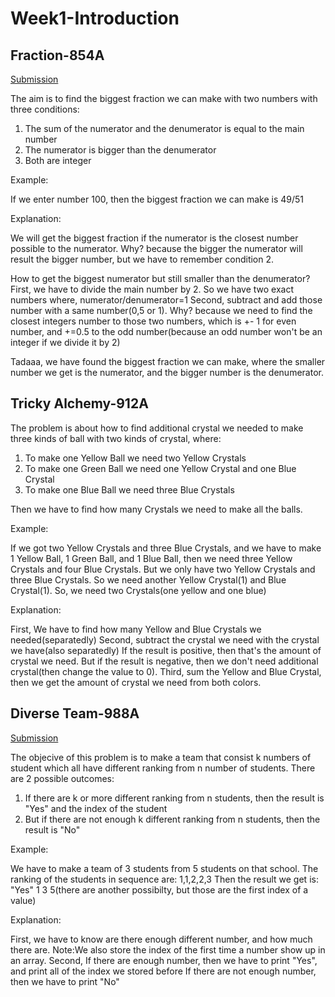 # Week1-Introduction

## Fraction-854A

[Submission](https://codeforces.com/contest/854/submission/46125934)

The aim is to find the biggest fraction we can make with two numbers with three conditions:
  1. The sum of the numerator and the denumerator is equal to the main number
  2. The numerator is bigger than the denumerator
  3. Both are integer
 
Example:

If we enter number 100, then the biggest fraction we can make is 49/51
 
Explanation:

We will get the biggest fraction if the numerator is the closest number possible to the numerator.
Why? because the bigger the numerator will result the bigger number, but we have to remember condition 2.

How to get the biggest numerator but still smaller than the denumerator?
First, we have to divide the main number by 2. So we have two exact numbers where, numerator/denumerator=1
Second, subtract and add those number with a same number(0,5 or 1).
  Why? because we need to find the closest integers number to those two numbers, which is +- 1 for even number, and +=0.5 to the odd      number(because an odd number won't be an integer if we divide it by 2)

Tadaaa, we have found the biggest fraction we can make, where the smaller number we get is the numerator,
and the bigger number is the denumerator.

## Tricky Alchemy-912A

The problem is about how to find additional crystal we needed to make three kinds of ball with two kinds of crystal, where:
  1. To make one Yellow Ball we need two Yellow Crystals
  2. To make one Green Ball we need one Yellow Crystal and one Blue Crystal
  3. To make one Blue Ball we need three Blue Crystals
  
Then we have to find how many Crystals we need to make all the balls.
  
Example:

If we got two Yellow Crystals and three Blue Crystals, and we have to make 1 Yellow Ball, 1 Green Ball, and 1 Blue Ball, then we need three Yellow Crystals and four Blue Crystals. But we only have two Yellow Crystals and three Blue Crystals. So we need another Yellow Crystal(1) and Blue Crystal(1). So, we need two Crystals(one yellow and one blue)

Explanation:

First, We have to find how many Yellow and Blue Crystals we needed(separatedly)
Second, subtract the crystal we need with the crystal we have(also separatedly)
  If the result is positive, then that's the amount of crystal we need.
  But if the result is negative, then we don't need additional crystal(then change the value to 0).
Third, sum the Yellow and Blue Crystal, then we get the amount of crystal we need from both colors.

## Diverse Team-988A

[Submission](https://codeforces.com/contest/988/submission/46125986)

The objecive of this problem is to make a team that consist k numbers of student which all have different ranking from n number of students. There are 2 possible outcomes:
  1. If there are k or more different ranking from n students, then the result is "Yes" and the index of the student
  2. But if there are not enough k different ranking from n students, then the result is "No" 

Example:

We have to make a team of 3 students from 5 students on that school.
The ranking of the students in sequence are: 1,1,2,2,3
Then the result we get is: "Yes" 1 3 5(there are another possibilty, but those are the first index of a value)

Explanation:

First, we have to know are there enough different number, and how much there are.
  Note:We also store the index of the first time a number show up in an array.
Second,
  If there are enough number, then we have to print "Yes", and print all of the index we stored before
  If there are not enough number, then we have to print "No"
